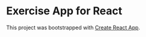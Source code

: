 # Exercise App for React

This project was bootstrapped with [Create React App](https://github.com/facebook/create-react-app).



